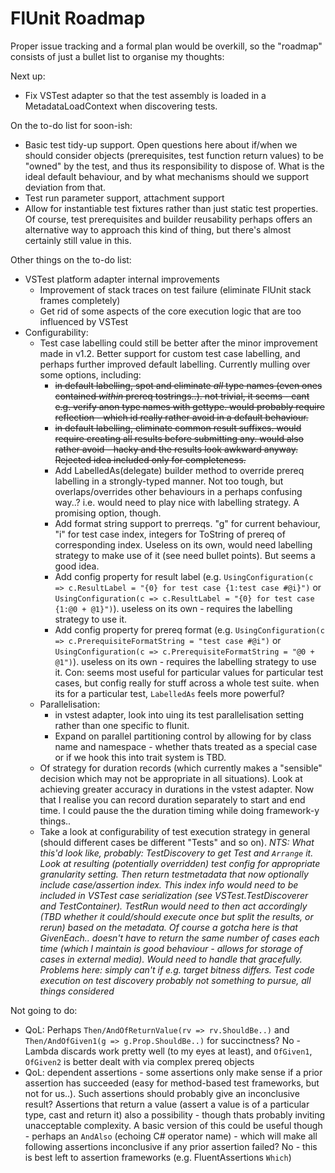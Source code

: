 ﻿# FlUnit Roadmap

Proper issue tracking and a formal plan would be overkill, so the "roadmap" consists of just a bullet list to organise my thoughts:

Next up:

- Fix VSTest adapter so that the test assembly is loaded in a MetadataLoadContext when discovering tests.

On the to-do list for soon-ish:

- Basic test tidy-up support. Open questions here about if/when we should consider objects (prerequisites,
  test function return values) to be "owned" by the test, and thus its responsibility to dispose of. What
  is the ideal default behaviour, and by what mechanisms should we support deviation from that.
- Test run parameter support, attachment support
- Allow for instantiable test fixtures rather than just static test properties.
  Of course, test prerequisites and builder reusability perhaps offers an alternative way to approach this kind of thing, but there's
  almost certainly still value in this.

Other things on the to-do list:

- VSTest platform adapter internal improvements
  - Improvement of stack traces on test failure (eliminate FlUnit stack frames completely)
  - Get rid of some aspects of the core execution logic that are too influenced by VSTest
- Configurability:
  - Test case labelling could still be better after the minor improvement made in v1.2. Better support for custom test case labelling, and perhaps further improved default labelling. Currently mulling over some options, including:
	- ~~in default labelling, spot and eliminate *all* type names (even ones contained *within* prereq tostrings..).
	  not trivial, it seems - cant e.g. verify anon type names with gettype.
	  would probably require reflection - which id really rather avoid in a default behaviour.~~
	- ~~in default labelling, eliminate common result suffixes.
	  would require creating all results before submitting any.
	  would also rather avoid - hacky and the results look awkward anyway.
	  Rejected idea included only for completeness.~~
	- Add LabelledAs(delegate) builder method to override prereq labelling in a strongly-typed manner.
	  Not too tough, but overlaps/overrides other behaviours in a perhaps confusing way..?
	  i.e. would need to play nice with labelling strategy.
	  A promising option, though.
    - Add format string support to prerreqs.
	  "g" for current behaviour, "i" for test case index, integers for ToString of prereq of corresponding index.
	  Useless on its own, would need labelling strategy to make use of it (see need bullet points).
	  But seems a good idea.
    - Add config property for result label (e.g. `UsingConfiguration(c => c.ResultLabel = "{0} for test case {1:test case #@i}")` or `UsingConfiguration(c => c.ResultLabel = "{0} for test case {1:@0 + @1}")`).
	  useless on its own - requires the labelling strategy to use it.
    - Add config property for prereq format (e.g. `UsingConfiguration(c => c.PrerequisiteFormatString = "test case #@i")` or `UsingConfiguration(c => c.PrerequisiteFormatString = "@0 + @1")`).
      useless on its own - requires the labelling strategy to use it.
      Con: seems most useful for particular values for particular test cases, but config really for stuff across a whole test suite.
      when its for a particular test, `LabelledAs` feels more powerful?
  - Parallelisation:
    - in vstest adapter, look into uing its test parallelisation setting rather than one specific to flunit.
    - Expand on parallel partitioning control by allowing for by class name and namespace - whether thats treated as a special case or if we hook this into trait system is TBD.
  - Of strategy for duration records (which currently makes a "sensible" decision which may not be appropriate in all situations). Look at achieving greater accuracy in durations in the vstest adapter. Now that I realise you can record duration separately to start and end time. I could pause the the duration timing while doing framework-y things..
  - Take a look at configurability of test execution strategy in general (should different cases be different "Tests" and so on).
*NTS: What this'd look like, probably: TestDiscovery to get Test and `Arrange` it.
Look at resulting (potentially overridden) test config for appropriate granularity setting.
Then return testmetadata that now optionally include case/assertion index.
This index info would need to be included in VSTest case serialization (see VSTest.TestDiscoverer and TestContainer).
TestRun would need to then act accordingly (TBD whether it could/should execute once but split the results, or rerun) based on the metadata.
Of course a gotcha here is that GivenEach.. doesn't have to return the same number of cases each time (which I maintain is good behaviour - allows for storage of cases in external media). Would need to handle that gracefully.
Problems here: simply can't if e.g. target bitness differs. Test code execution on test discovery probably not something to pursue, all things considered*

Not going to do:
- QoL: Perhaps `Then/AndOfReturnValue(rv => rv.ShouldBe..)` and `Then/AndOfGiven1(g => g.Prop.ShouldBe..)` for succinctness? No - Lambda discards work pretty well (to my eyes at least), and `OfGiven1`, `OfGiven2` is better dealt with via complex prereq objects
- QoL: dependent assertions - some assertions only make sense if a prior assertion has succeeded (easy for method-based test frameworks, but not for us..). Such assertions should probably give an inconclusive result? Assertions that return a value (assert a value is of a particular type, cast and return it) also a possibility - though thats probably inviting unacceptable complexity. A basic version of this could be useful though - perhaps an `AndAlso` (echoing C# operator name) - which will make all following assertions inconclusive if any prior assertion failed? No - this is best left to assertion frameworks (e.g. FluentAssertions `Which`)
